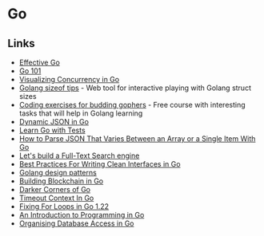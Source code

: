# Go

## Links

* [Effective Go](https://golang.org/doc/effective_go.html)
* [Go 101](https://go101.org/article/101.html)
* [Visualizing Concurrency in Go](https://divan.dev/posts/go_concurrency_visualize/)
* [Golang sizeof tips](http://golang-sizeof.tips/) - Web tool for interactive playing with Golang struct sizes
* [Coding exercises for budding gophers](https://gophercises.com) - Free course with interesting tasks that will help in Golang learning
* [Dynamic JSON in Go](https://eagain.net/articles/go-dynamic-json/)
* [Learn Go with Tests](https://quii.gitbook.io/learn-go-with-tests/)
* [How to Parse JSON That Varies Between an Array or a Single Item With Go](https://www.calhoun.io/how-to-parse-json-that-varies-between-an-array-or-a-single-item-with-go/)
* [Let's build a Full-Text Search engine](https://artem.krylysov.com/blog/2020/07/28/lets-build-a-full-text-search-engine/)
* [Best Practices For Writing Clean Interfaces in Go](https://qvault.io/2020/03/15/best-practices-for-writing-clean-interfaces-in-go/)
* [Golang design patterns](https://github.com/senghoo/golang-design-pattern)
* [Building Blockchain in Go](https://jeiwan.net/posts/building-blockchain-in-go-part-1/)
* [Darker Corners of Go](https://rytisbiel.com/2021/03/06/darker-corners-of-go/)
* [Timeout Context In Go](https://medium.com/geekculture/timeout-context-in-go-e88af0abd08d)
* [Fixing For Loops in Go 1.22](https://go.dev/blog/loopvar-preview)
* [An Introduction to Programming in Go](https://www.golang-book.com/books/intro)
* [Organising Database Access in Go](https://www.alexedwards.net/blog/organising-database-access)
